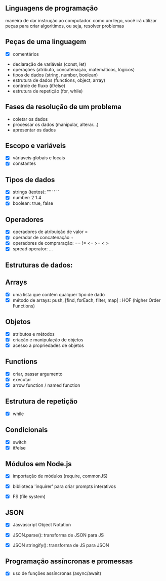 ## Linguagens de programação

maneira de dar instrução ao computador.
como um lego, você irá utilizar peças para criar algoritimos, ou seja, resolver problemas

## Peças de uma linguagem

- [x] comentários
- declaração de variáveis (const, let)
- operações (atributo, concatenação, matemáticos, lógicos)
- tipos de dados (string, number, boolean)
- estrutura de dados (functions, object, array)
- controle de fluxo (if/else)
- estrutura de repetição (for, while)

## Fases da resolução de um problema

- coletar os dados
- processar os dados (manipular, alterar...)
- apresentar os dados

## Escopo e variáveis

- [x] váriaveis globais e locais
- [x] constantes

## Tipos de dados

- [x] strings (textos): ""  ''  ``
- [x] number: 2 1.4
- [x] boolean: true, false

## Operadores

- [x] operadores de atribuição de valor =
- [x] operador de concatenação +
- [x] operadores de compraração: == != <= >= < >
- [x] spread operator: ...

## Estruturas de dados:

## Arrays

- [x] uma lista que contém qualquer tipo de dado
- [x] método de arrays: push, [find, forEach, filter, map] : HOF (higher Order Functions)

## Objetos

- [x] atributos e métodos
- [x] criação e manipulação de objetos
- [x] acesso a propriedades de objetos

## Functions

- [x] criar, passar argumento
- [x] executar
- [x] arrow function / named function

## Estrutura de repetição

- [x] while

## Condicionais

- [x] switch
- [x] if/else

## Módulos em Node.js

- [x] importação de módulos (require, commonJS)
- [x] biblioteca 'inquirer' para criar prompts interativos
- [x] FS (file system)


## JSON

- [x] Jasvascript Object Notation
- [x] JSON.parse(): transforma de JSON para JS
- [X] JSON stringify(): transforma de JS para JSON


## Programação assíncronas e promessas

- [x] uso de funções assíncronas (async/await)